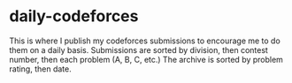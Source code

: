 # daily-codeforces
This is where I publish my codeforces submissions to encourage me to do them on a daily basis. Submissions are sorted by division, then contest number, then each problem (A, B, C, etc.) The archive is sorted by problem rating, then date.
